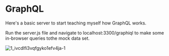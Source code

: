 # GraphQL

Here's a basic server to start teaching myself how GraphQL works.

Run the server.js file and navigate to localhost:3300/graphiql to make some in-browser queries tothe mock data set.

![1_ivcdlfi3vqfgyko1efv4ja-1](https://user-images.githubusercontent.com/23462252/30648697-47af87de-9de4-11e7-87b4-c5272c25e595.png)
